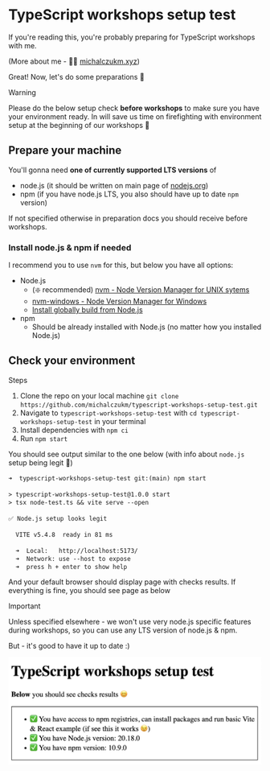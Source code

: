 # TypeScript workshops setup test

If you're reading this, you're probably preparing for TypeScript workshops with me.

(More about me - 🧑‍💻 [michalczukm.xyz](https://michalczukm.xyz))

Great! Now, let's do some preparations 🎉
> [!WARNING]  
> Please do the below setup check **before workshops** to make sure you have your environment ready.
> In will save us time on firefighting with environment setup at the beginning of our workshops 🙇

## Prepare your machine

You'll gonna need **one of currently supported LTS versions** of

- node.js (it should be written on main page of [nodejs.org](https://nodejs.org/en/))
- npm (if you have node.js LTS, you also should have up to date `npm` version)

If not specified otherwise in preparation docs you should receive before workshops.

### Install node.js & npm if needed

I recommend you to use `nvm` for this, but below you have all options:

- Node.js
  - (❇️ recommended) [nvm - Node Version Manager for UNIX sytems](https://github.com/nvm-sh/nvm)
  - [nvm-windows - Node Version Manager for Windows](https://github.com/coreybutler/nvm-windows)
  - [Install globally build from Node.js](https://nodejs.org/en/)
- npm
  - Should be already installed with Node.js (no matter how you installed Node.js)

## Check your environment

Steps

1. Clone the repo on your local machine `git clone https://github.com/michalczukm/typescript-workshops-setup-test.git`
2. Navigate to `typescript-workshops-setup-test` with `cd typescript-workshops-setup-test` in your terminal
3. Install dependencies with `npm ci`
4. Run `npm start`

You should see output similar to the one below (with info about `node.js` setup being legit 🤞)

```shell
➜  typescript-workshops-setup-test git:(main) npm start

> typescript-workshops-setup-test@1.0.0 start
> tsx node-test.ts && vite serve --open

✅ Node.js setup looks legit

  VITE v5.4.8  ready in 81 ms

  ➜  Local:   http://localhost:5173/
  ➜  Network: use --host to expose
  ➜  press h + enter to show help
```

And your default browser should display page with checks results.
If everything is fine, you should see page as below

> [!IMPORTANT]  
> Unless specified elsewhere - we won't use very node.js specific features during workshops, so you can use any LTS version of node.js & npm.
>
> But - it's good to have it up to date :)

![passed setup test results](./data/passed-setup-test.png)
